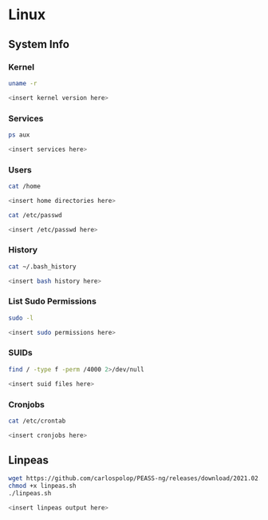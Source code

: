 # Linux

## System Info
### Kernel
```bash
uname -r
```
```bash
<insert kernel version here>
```
### Services
```bash
ps aux
```
```bash
<insert services here>
```
### Users
```bash
cat /home
```
```bash
<insert home directories here>
```
```bash
cat /etc/passwd
```
```bash
<insert /etc/passwd here>
```
### History
```bash
cat ~/.bash_history
```
```bash
<insert bash history here>
```
### List Sudo Permissions
```bash
sudo -l
```
```bash
<insert sudo permissions here>
```

### SUIDs
```bash
find / -type f -perm /4000 2>/dev/null
```
```bash
<insert suid files here>
```

### Cronjobs
```bash
cat /etc/crontab
```
```bash
<insert cronjobs here>
```

## Linpeas
```bash
wget https://github.com/carlospolop/PEASS-ng/releases/download/2021.02.20/linpeas.sh
chmod +x linpeas.sh
./linpeas.sh
```
```bash
<insert linpeas output here>
```
